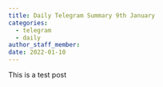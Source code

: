 ```yaml
---
title: Daily Telegram Summary 9th January
categories:
  - telegram
  - daily
author_staff_member:
date: 2022-01-10
---
```


This is a test post
